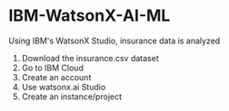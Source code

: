 # IBM-WatsonX-AI-ML
Using IBM's WatsonX Studio, insurance data is analyzed

1. Download the insurance.csv dataset
2. Go to IBM Cloud
3. Create an account
4. Use watsonx.ai Studio
5. Create an instance/project
